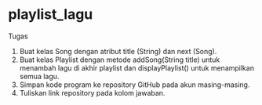 # playlist_lagu
Tugas
1. Buat kelas Song dengan atribut title (String) dan next (Song).
2. Buat kelas Playlist dengan metode addSong(String title) untuk menambah lagu di akhir playlist dan displayPlaylist() untuk menampilkan semua lagu.
3. Simpan kode program ke repository GitHub pada akun masing-masing.
4. Tuliskan link repository pada kolom jawaban.
